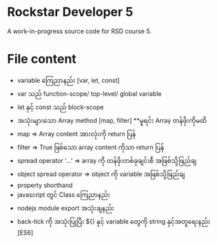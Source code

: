 # Rockstar Developer 5

A work-in-progress source code for RSD course 5.

# File content

<ul>
   <li>variable ကြေညာနည်း [var, let, const]</li>
   <li>var သည် function-scope/ top-level/ global variable</li>
   <li>let နှင့် const သည် block-scope</li>
   <li>အသုံးများသော Array method [map, filter] **မူရင်း Array တန်ဖိုးကိုမထိ </li>
   <li>map => Array content အားလုံးကို return ပြန်</li>
   <li>filter => True ဖြစ်သော array content ကိုသာ return ပြန်</li>
   <li>spread operator '...' => array ကို တန်ဖိုးတစ်ခုချင်းစီ အဖြစ်သို့ဖြည်ချ</li>
   <li>object spread operator => object ကို variable အဖြစ်သို့ဖြည်ချ</li>
   <li>property shorthand</li>
   <li>javascript တွင် Class ကြေညာနည်း</li>
   <li>nodejs module export အသုံးချနည်း</li>
   <li>back-tick ကို အသုံးပြုပြီး ${} နှင့် variable တွေကို string နှင့်အတူရေးနည်း [ES6]</li>
</ul>











